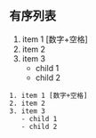 ## 有序列表


1. item 1 [数字+空格]
2. item 2
3. item 3
   - child 1
   - child 2

```
1. item 1 [数字+空格]
2. item 2
3. item 3
   - child 1
   - child 2
```

